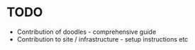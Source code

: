 # TODO

* Contribution of doodles - comprehensive guide
* Contribution to site / infrastructure - setup instructions etc
